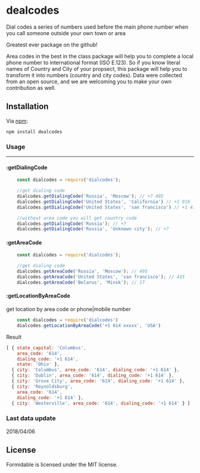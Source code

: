 # dealcodes

Dial codes a series of numbers used before the main phone number when you call someone outside your own town or area

Greatest ever package on the github!

Area codes in the best in the class package will help you to complete a local phone number to international format (ISO E.123). So if you know literal names of Country and City of your propsect, this package will help you to transform it into numbers (country and city codes). Data were collected from an open source, and we are welcoming you to make your own contribution as well.

## Installation

Via [npm](https://www.npmjs.com/package/dialcodes):

    npm install dealcodes

### Usage
-----

#### :getDialingCode

```javascript
    const dialcodes = require('dialcodes');

    //get dialing code
    dialcodes.getDialingCode('Russia', 'Moscow'); // +7 495
    dialcodes.getDialingCode('United States', 'California') // +1 916
    dialcodes.getDialingCode('United States', 'san francisco') // +1 415

    //without area code you will get country code
    dialcodes.getDialingCode('Russia'); // +7
    dialcodes.getDialingCode('Russia', 'Unknown city'); // +7
```

#### :getAreaCode

```javascript
    const dialcodes = require('dialcodes');

    //get dialing code
    dialcodes.getAreaCode('Russia', 'Moscow'); // 495
    dialcodes.getAreaCode('United States', 'san francisco'); // 415
    dialcodes.getAreaCode('Belarus', 'Minsk'); // 17
```

#### :getLocationByAreaCode
get location by area code or phone|mobile number
```javascript
    const dialcodes = require('dialcodes')
    dialcodes.getLocationByAreaCode('+1 614 xxxxx', 'USA')
```
Result
```javascript
[ { state_capital: 'Columbus',
    area_code: '614',
    dialing_code: '+1 614',
    state: 'Ohio' },
  { city: 'Columbus', area_code: '614', dialing_code: '+1 614' },
  { city: 'Dublin', area_code: '614', dialing_code: '+1 614' },
  { city: 'Grove City', area_code: '614', dialing_code: '+1 614' },
  { city: 'Reynoldsburg',
    area_code: '614',
    dialing_code: '+1 614' },
  { city: 'Westerville', area_code: '614', dialing_code: '+1 614' } ]
````
### Last data update

2018/04/06

## License

Formidable is licensed under the MIT license.